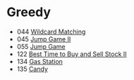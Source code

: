 # Greedy
- 044 [Wildcard Matching](../src/P-044-Wildcard-Matching.py)
- 045 [Jump Game II](../src/P-045-Jump-Game-II.py)
- 055 [Jump Game](../src/P-055-Jump-Game.py)
- 122 [Best Time to Buy and Sell Stock II](../src/P-122-Best-Time-to-Buy-and-Sell-Stock-II.py)
- 134 [Gas Station](../src/P-134-Gas-Station.py)
- 135 [Candy](../src/P-135-Candy.py)
